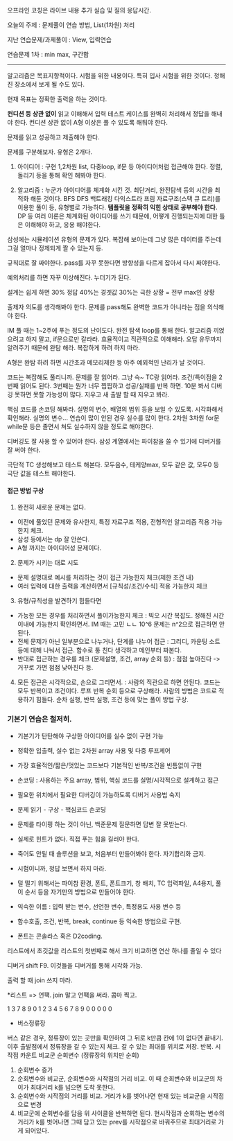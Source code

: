 
 오프라인 코칭은 라이브 내용 추가 실습 및 질의 응답시간.

 오늘의 주제 : 문제풀이 연습 방법, List(1차원) 처리

 지난 연습문제/과제풀이 : View, 입력연습

 연습문제 1차 : min max, 구간합

---

 알고리즘은 목표지향적이다. 시험을 위한 내용이다. 특히 입사 시험을 위한 것이다.
정해진 장소에서 보게 될 수도 있다.

 현재 목표는 정확한 출력을 하는 것이다.

 **컨디션 등 상관 없이** 읽고 이해해서 입력 테스트 케이스를 완벽히 처리해서 정답을 해내야 한다. 컨디션 상관 없이 A형 이상은 풀 수 있도록 해둬야 한다.

 문제를 읽고 성공하고 제출해야 한다.

 문제를 구분해보자. 유형은 2개다.

 1. 아이디어 : 구현
 1,2차원 list, 다중loop, if문 등 아이디어처럼 접근해야 한다. 정렬, 돌리기 등을 통해 확인 해봐야 한다.

 2. 알고리즘 :
 누군가 아이디어를 체계화 시킨 것. 최단거리, 완전탐색 등의 시간을 최적화 해둔 것이다.
 BFS DFS 백트래킹 다익스트라 프림 자료구조(스택 큐 트리)를 이용한 풀이 등, 유형별로 가능하다.
 **템플릿을 정확히 익힌 상태로 공부해야 한다.**
 DP 등 여러 이론은 체계화된 아이디어를 쓰기 때문에, 어떻게 진행되는지에 대한 틀은 이해해야 하고, 응용 해야한다.

 삼성에는 시뮬레이션 유형의 문제가 있다. 복잡해 보이는데 그냥 많은 데이터를 주는데 그걸 얼마나 정제되게 짤 수 있는지 등.

 규칙대로 잘 짜야한다. pass를 자꾸 못한다면 방향성을 다르게 잡아서 다시 짜야한다.

예외처리를 하면 자꾸 이상해진다. 누더기가 된다.

설계는 쉽게 하면 30% 정답 40%는 경곗값 30%는 극한 상황 = 전부 max인 상황

출제자 의도를 생각해봐야 한다. 문제를 pass해도 완벽한 코드가 아니라는 점을 의식해야 한다.

 IM 풀 때는 1~2주에 푸는 정도의 난이도다. 완전 탐색 loop를 통해 한다. 알고리즘 끼얹으려고 하지 말고, if문으로만 갈라라. 효율적이고 직관적으로 이해해라. 오답 유무까지 알려주기 때문에 완탐 해라. 복잡하게 하려 하지 마라.

 A형은 완탐 하려 하면 시간초과 메모리제한 등 아주 예외적인 난리가 날 것이다.

 코드는 복잡해도 풀리니까. 문제를 잘 읽어라. 그냥 슥~ TC랑 읽어라. 조건/특이점을 2번째 읽어도 된다. 3번째는 뭔가 너무 찝찝하고 성공/실패를 반복 하면. 10분 봐서 디버깅 못하면 못할 가능성이 많다. 지우고 새 출발 할 때 지우고 봐라.

 핵심 코드를 손코딩 해봐라. 실명의 변수, 배열의 범위 등을 보일 수 있도록. 시각화해서 확인해라. 실명의 변수... 연습이 많이 안된 경우 실수를 많이 한다.
 2차원 3차원 for문 while문 등은 졸면서 쳐도 실수하지 않을 정도로 해야한다.

 디버깅도 잘 사용 할 수 있어야 한다. 삼성 계열에서는 파이참을 쓸 수 있기에 디버거를 잘 써야 한다.

 극단적 TC 생성해보고 테스트 해본다. 모두음수, 테케양max, 모두 같은 값, 모두0 등 극단 값을 테스트 해야한다.

 #### 접근 방법 구상

 1. 완전히 새로운 문제는 없다.
 - 이전에 풀었던 문제와 유사한지, 특정 자료구조 적용, 전형적인 알고리즘 적용 가능한지 체크.
 - 삼성 등에서는 dp 잘 안쓴다.
 - A형 까지는 아이디어성 문제이다.

 2. 문제가 시키는 대로 시도
 - 문제 설명대로 예시를 처리하는 것이 접근 가능한지 체크(제한 조건  내)
 - 여러 입력에 대한 출력을 계산하면서 [규칙성/조건/수식] 적용 가능한지 체크

 3. 유형/규칙성을 발견하기 힘들다면
 - 가능한 모든 경우를 처리하면서 풀이가능한지 체크 : 빅오 시간 복잡도. 정해진 시간 이내에 가능한지 확인하면서. IM 때는 고민 ㄴㄴ 10^6 문제는 n^2으로 접근하면 안된다.
 - 전체 문제가 아닌 일부분으로 나누거나, 단계를 나누어 접근 : 그리디, 카운팅 소트 등에 대해 나눠서 접근. 함수로 퉁 친다 생각하고 메인부터 짜본다.
 - 반대로 접근하는 경우를 체크 (문제설명, 조건, array 순회 등) : 점점 높아진다 -> 거꾸로 가면 점점 낮아진다 등.

 4. 모든 접근은 시각적으로, 손으로 그리면서.
 : 사람의 직관으로 하면 안된다. 코드는 모두 반복이고 조건이다. 루프 반복 순회 등으로 구상해라. 사람의 방법은 코드로 적용하기 힘들다. 순차 실행, 반복 실행, 조건 등에 맞는 풀이 방법 구상.

### 기본기 연습은 철저히.

 - 기본기가 탄탄해야 구상한 아이디어를 실수 없이 구현 가능
 - 정확한 입출력, 실수 없는 2차원 array 사용 및 다중 루프제어
 - 가장 효율적인/짧은/멋있는 코드보다 기본적인 반복/조건을 빈틈없이 구현
 - 손코딩 : 사용하는 주요 array, 범위, 핵심 코드를 실명/시각적으로 설계하고 접근
 - 필요한 위치에서 필요한 디버깅이 가능하도록 디버거 사용법 숙지
 - 문제 읽기 - 구상 - 핵심코드 손코딩

 - 문제를 타이핑 하는 것이 아닌, 백준문제 질문하면 답변 잘 못받는다. 
 - 실제로 힌트가 없다. 직접 푸는 힘을 길러야 한다.
 - 죽어도 안될 때 솔루션을 보고, 처음부터 만들어봐야 한다. 자기합리화 금지.
 - 시험이니까, 정답 보면서 하지 마라.

 - 덜 떨기 위해서는 파이참 환경, 폰트, 폰트크기, 창 배치, TC 입력파일, A4용지, 풀이 순서 등을 자기만의 방법으로 만들어야 한다.
 - 익숙한 이름 : 입력 받는 변수, 선언한 변수, 특정용도 사용 변수 등
 - 함수호출, 조건, 반복, break, continue 등 익숙한 방법으로 구현.

 - 폰트는 콘솔라스 혹은 D2coding.

리스트에서 초깃값을 리스트의 첫번째로 해서 크기 비교하면 연산 하나를 줄일 수 있다


디버거 shift F9. 이것들을 디버거를 통해 시각화 가능.

출력 할 때 join 쓰지 마라. 

*리스트 => 언팩. join 말고 언팩을 써라. 콤마 찍고.

1 3 7 8 9
0 1 2 3 4 5 6 7 8 9
    0    0            0 0 0


 - 버스정류장

 버스 같은 경우, 정류장이 있는 곳만을 확인하여 그 뒤로 k만큼 칸에 1이 없다면 끝내기.
 이후 출발점에서 정류장을 갈 수 있는지 체크. 갈 수 있는 최대를 위치로 저장. 반복.
시작점
카운트
비교군
순회변수 (정류장의 위치만 순회)

1. 순회변수 증가
2. 순회변수와 비교군, 순회변수와 시작점의 거리 비교.
  이 때 순회변수와 비교군의 차이가 최대거리 k를 넘으면 도착 못한다.
3. 순회변수와 시작점의 거리를 비교. 거리가 k를 벗어나면 현재 있는 비교군을 시작점으로 변경
4. 비교군에 순회변수를 담음
위 사이클을 반복하면 된다. 현시작점과 순회하는 변수의 거리가 k를 벗어나면 그때 담고 있는 prev를 시작점으로 바꿔주므로 최대거리로 가게 되어있다.






